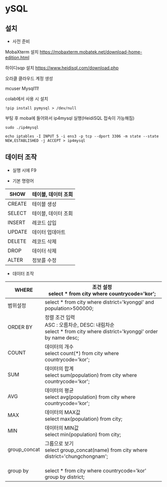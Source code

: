 # ySQL



## 설치



- 사전 준비

MobaXterm 설치 https://mobaxterm.mobatek.net/download-home-edition.html

하이디sqp 설치 https://www.heidisql.com/download.php

오라클 클라우드 계정 생성

mcuser Mysql11!



colab에서 사용 시 설치

```
!pip install pymysql > /dev/null
```



부팅 후 moba에 들어와서 ip4mysql 실행(HeidiSQL 접속이 가능해짐)

```
sudo ./ip4mysql
```



```
echo iptables -I INPUT 5 -i ens3 -p tcp --dport 3306 -m state --state NEW,ESTABLISHED -j ACCEPT > ip4mysql
```





## 데이터 조작

- 실행 시에 F9



- 기본 명령어 

| SHOW   | 테이블, 데이터 조회 |
| ------ | ------------------- |
| CREATE | 테이블 생성         |
| SELECT | 테이블, 데이터 조회 |
| INSERT | 레코드 삽입         |
| UPDATE | 데이터 업데아트     |
| DELETE | 레코드 삭제         |
| DROP   | 데이터 삭제         |
| ALTER  | 정보를 수정         |





- 데이터 조작

| WHERE        | 조건 설정<br />select * from city where countrycode='kor';   |
| ------------ | ------------------------------------------------------------ |
| 범위설정     | select * from city where district='kyonggi' and population>500000; |
| ORDER BY     | 정렬 조건 입력<br />ASC : 오름차순, DESC: 내림차순<br />select * from city where district='kyonggi' order by name desc; |
| COUNT        | 데이터의 개수<br />select count(*) from city where countrycode='kor'; |
| SUM          | 데이터의 합계<br />select sum(population) from city where countrycode='kor'; |
| AVG          | 데이터의 평균<br />select avg(population) from city where countrycode='kor'; |
| MAX          | 데이터의 MAX값<br />select max(population) from city;        |
| MIN          | 데이터의 MIN값<br />select min(population) from city;        |
| group_concat | 그룹으로 보기<br />select group_concat(name) from city where district='chungchongnam'; |
| group by     | <br />select * from city where countrycode='kor' group by district; |

